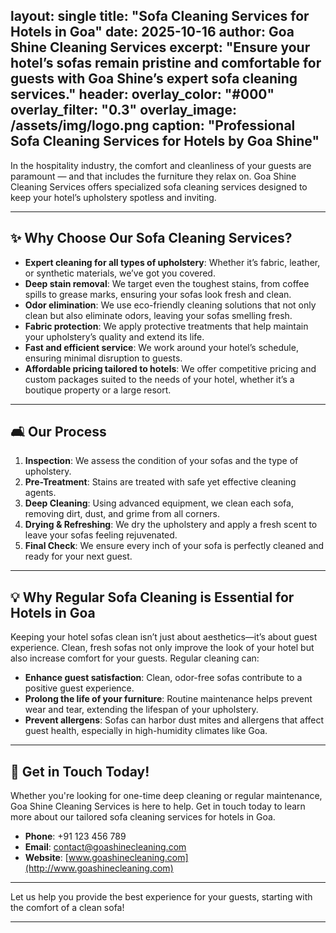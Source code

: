 layout: single
title: "Sofa Cleaning Services for Hotels in Goa"
date: 2025-10-16
author: Goa Shine Cleaning Services
excerpt: "Ensure your hotel’s sofas remain pristine and comfortable for guests with Goa Shine’s expert sofa cleaning services."
header:
  overlay_color: "#000"
  overlay_filter: "0.3"
  overlay_image: /assets/img/logo.png
  caption: "Professional Sofa Cleaning Services for Hotels by Goa Shine"
---

In the hospitality industry, the comfort and cleanliness of your guests are paramount — and that includes the furniture they relax on. Goa Shine Cleaning Services offers specialized sofa cleaning services designed to keep your hotel’s upholstery spotless and inviting.

---

## ✨ Why Choose Our Sofa Cleaning Services?

- **Expert cleaning for all types of upholstery**: Whether it’s fabric, leather, or synthetic materials, we’ve got you covered.
- **Deep stain removal**: We target even the toughest stains, from coffee spills to grease marks, ensuring your sofas look fresh and clean.
- **Odor elimination**: We use eco-friendly cleaning solutions that not only clean but also eliminate odors, leaving your sofas smelling fresh.
- **Fabric protection**: We apply protective treatments that help maintain your upholstery’s quality and extend its life.
- **Fast and efficient service**: We work around your hotel’s schedule, ensuring minimal disruption to guests.
- **Affordable pricing tailored to hotels**: We offer competitive pricing and custom packages suited to the needs of your hotel, whether it’s a boutique property or a large resort.

---

## 🛋️ Our Process

1. **Inspection**: We assess the condition of your sofas and the type of upholstery.
2. **Pre-Treatment**: Stains are treated with safe yet effective cleaning agents.
3. **Deep Cleaning**: Using advanced equipment, we clean each sofa, removing dirt, dust, and grime from all corners.
4. **Drying & Refreshing**: We dry the upholstery and apply a fresh scent to leave your sofas feeling rejuvenated.
5. **Final Check**: We ensure every inch of your sofa is perfectly cleaned and ready for your next guest.

---

## 💡 Why Regular Sofa Cleaning is Essential for Hotels in Goa

Keeping your hotel sofas clean isn’t just about aesthetics—it’s about guest experience. Clean, fresh sofas not only improve the look of your hotel but also increase comfort for your guests. Regular cleaning can:
- **Enhance guest satisfaction**: Clean, odor-free sofas contribute to a positive guest experience.
- **Prolong the life of your furniture**: Routine maintenance helps prevent wear and tear, extending the lifespan of your upholstery.
- **Prevent allergens**: Sofas can harbor dust mites and allergens that affect guest health, especially in high-humidity climates like Goa.

---

## 📅 Get in Touch Today!

Whether you're looking for one-time deep cleaning or regular maintenance, Goa Shine Cleaning Services is here to help. Get in touch today to learn more about our tailored sofa cleaning services for hotels in Goa.

- **Phone**: +91 123 456 789
- **Email**: contact@goashinecleaning.com
- **Website**: [www.goashinecleaning.com](http://www.goashinecleaning.com)

---

Let us help you provide the best experience for your guests, starting with the comfort of a clean sofa!

---
